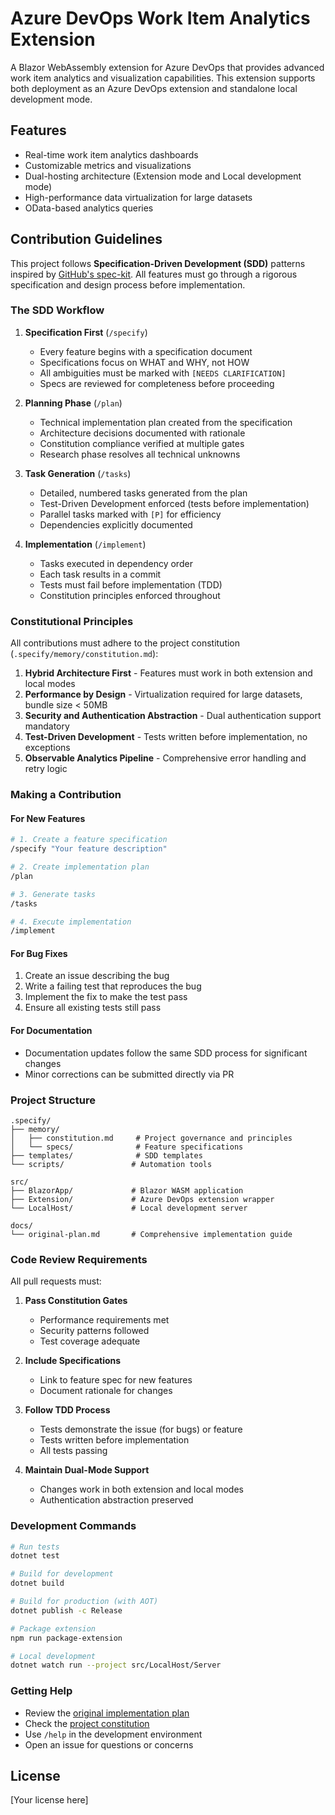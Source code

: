 # Azure DevOps Work Item Analytics Extension

A Blazor WebAssembly extension for Azure DevOps that provides advanced work item analytics and visualization capabilities. This extension supports both deployment as an Azure DevOps extension and standalone local development mode.

## Features

- Real-time work item analytics dashboards
- Customizable metrics and visualizations
- Dual-hosting architecture (Extension mode and Local development mode)
- High-performance data virtualization for large datasets
- OData-based analytics queries

## Contribution Guidelines

This project follows **Specification-Driven Development (SDD)** patterns inspired by [GitHub's spec-kit](https://github.com/github/spec-kit). All features must go through a rigorous specification and design process before implementation.

### The SDD Workflow

1. **Specification First** (`/specify`)
   - Every feature begins with a specification document
   - Specifications focus on WHAT and WHY, not HOW
   - All ambiguities must be marked with `[NEEDS CLARIFICATION]`
   - Specs are reviewed for completeness before proceeding

2. **Planning Phase** (`/plan`)
   - Technical implementation plan created from the specification
   - Architecture decisions documented with rationale
   - Constitution compliance verified at multiple gates
   - Research phase resolves all technical unknowns

3. **Task Generation** (`/tasks`)
   - Detailed, numbered tasks generated from the plan
   - Test-Driven Development enforced (tests before implementation)
   - Parallel tasks marked with `[P]` for efficiency
   - Dependencies explicitly documented

4. **Implementation** (`/implement`)
   - Tasks executed in dependency order
   - Each task results in a commit
   - Tests must fail before implementation (TDD)
   - Constitution principles enforced throughout

### Constitutional Principles

All contributions must adhere to the project constitution (`.specify/memory/constitution.md`):

1. **Hybrid Architecture First** - Features must work in both extension and local modes
2. **Performance by Design** - Virtualization required for large datasets, bundle size < 50MB
3. **Security and Authentication Abstraction** - Dual authentication support mandatory
4. **Test-Driven Development** - Tests written before implementation, no exceptions
5. **Observable Analytics Pipeline** - Comprehensive error handling and retry logic

### Making a Contribution

#### For New Features

```bash
# 1. Create a feature specification
/specify "Your feature description"

# 2. Create implementation plan
/plan

# 3. Generate tasks
/tasks

# 4. Execute implementation
/implement
```

#### For Bug Fixes

1. Create an issue describing the bug
2. Write a failing test that reproduces the bug
3. Implement the fix to make the test pass
4. Ensure all existing tests still pass

#### For Documentation

- Documentation updates follow the same SDD process for significant changes
- Minor corrections can be submitted directly via PR

### Project Structure

```
.specify/
├── memory/
│   ├── constitution.md     # Project governance and principles
│   └── specs/              # Feature specifications
├── templates/              # SDD templates
└── scripts/               # Automation tools

src/
├── BlazorApp/             # Blazor WASM application
├── Extension/             # Azure DevOps extension wrapper
└── LocalHost/             # Local development server

docs/
└── original-plan.md       # Comprehensive implementation guide
```

### Code Review Requirements

All pull requests must:

1. **Pass Constitution Gates**
   - Performance requirements met
   - Security patterns followed
   - Test coverage adequate

2. **Include Specifications**
   - Link to feature spec for new features
   - Document rationale for changes

3. **Follow TDD Process**
   - Tests demonstrate the issue (for bugs) or feature
   - Tests written before implementation
   - All tests passing

4. **Maintain Dual-Mode Support**
   - Changes work in both extension and local modes
   - Authentication abstraction preserved

### Development Commands

```bash
# Run tests
dotnet test

# Build for development
dotnet build

# Build for production (with AOT)
dotnet publish -c Release

# Package extension
npm run package-extension

# Local development
dotnet watch run --project src/LocalHost/Server
```

### Getting Help

- Review the [original implementation plan](docs/original-plan.md)
- Check the [project constitution](.specify/memory/constitution.md)
- Use `/help` in the development environment
- Open an issue for questions or concerns

## License

[Your license here]